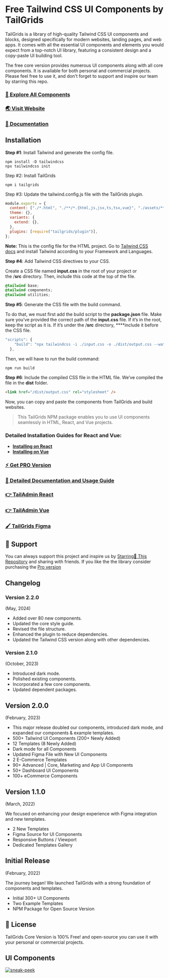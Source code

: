 # Free Tailwind CSS UI Components by TailGrids

TailGrids is a library of high-quality Tailwind CSS UI components and blocks, designed specifically for modern websites, landing pages, and web apps. It comes with all the essential UI components and elements you would expect from a top-notch UI library, featuring a consistent design and a copy-paste UI building tool.

The free core version provides numerous UI components along with all core components. It is available for both personal and commercial projects. Please feel free to use it, and don't forget to support and inspire our team by starring this repo.

### [🚀 Explore All Components](https://tailgrids.com/components)

### [🌏 Visit Website](https://tailgrids.com)

### [📃 Documentation](https://tailgrids.com/docs)

## Installation

**Step #1**: Install Tailwind and generate the config file.

```shellscript copy
npm install -D tailwindcss
npx tailwindcss init
```

Step #2: Install TailGrids

```shellscript copy
npm i tailgrids
```

Step #3: Update the tailwind.config.js file with the TailGrids plugin.

```js filename="tailwind.config.js" copy showLineNumbers
module.exports = {
  content: ["./*.html", "./**/*.{html,js,jsx,ts,tsx,vue}", "./assets/**/*.js"], // your targeted files
  theme: {},
  variants: {
    extend: {},
  },
  plugins: [require("tailgrids/plugin")],
};
```

**Note:** This is the config file for the HTML project. Go to [Tailwind CSS docs](https://tailwindcss.com/docs/installation/framework-guides) and install Tailwind according to your Framework and Languages.

**Step #4**: Add Tailwind CSS directives to your CSS.

Create a CSS file named **input.css** in the root of your project or the /**src** directory. Then, include this code at the top of the file.

```css copy
@tailwind base;
@tailwind components;
@tailwind utilities;
```

**Step #5**: Generate the CSS file with the build command.

To do that, we must first add the build script to the **package.json** file. Make sure you’ve provided the correct path of the **input.css** file. If it’s in the root, keep the script as it is. If it’s under the /**src** directory, \*\*\*\*include it before the CSS file.

```javascript copy
"scripts": {
    "build": "npx tailwindcss -i ./input.css -o ./dist/output.css --watch"
  },
```

Then, we will have to run the build command:

```shellscript copy
npm run build
```

**Step #6**: Include the compiled CSS file in the HTML file. We’ve compiled the file in the **dist** folder.

```html copy
<link href="/dist/output.css" rel="stylesheet" />
```

Now, you can copy and paste the components from TailGrids and build websites.

> This TailGrids NPM package enables you to use UI components seamlessly in HTML, React, and Vue projects.

### Detailed Installation Guides for React and Vue:

- **[Installing on React](https://tailgrids.com/docs/components/react)**
- **[Installing on Vue](https://tailgrids.com/docs/components/vue)**

### [⚡ Get PRO Version](https://tailgrids.com/pricing)

### [📄 Detailed Documentation and Usage Guide](https://tailgrids.com/docs)

### [👉 TailAdmin React](https://tailgrids.com/react)

### [👉 TailAdmin Vue](https://tailgrids.com/vue)

### [🖌️ TailGrids Figma](https://tailgrids.com/figma)

## 💙 Support

You can always support this project and inspire us by [Starring🌟 This Repository](https://github.com/TailGrids/tailwind-ui-components)
and sharing with friends. If you like the the library consider purchasing the [Pro version](https://tailgrids.com/pricing)

## Changelog

### Version 2.2.0

(May, 2024)

- Added over 80 new components.
- Updated the core style guide.
- Revised the file structure.
- Enhanced the plugin to reduce dependencies.
- Updated the Tailwind CSS version along with other dependencies.

### Version 2.1.0

(October, 2023)

- Introduced dark mode.
- Polished existing components.
- Incorporated a few core components.
- Updated dependent packages.

## Version 2.0.0

(February, 2023)

- This major release doubled our components, introduced dark mode, and expanded our components & example templates.
- 500+ Tailwind UI Components (200+ Newly Added)
- 12 Templates (8 Newly Added)
- Dark mode for all Components
- Updated Figma File with New UI Components
- 2 E-Commerce Templates
- 90+ Advanced | Core, Marketing and App UI Components
- 50+ Dashboard UI Components
- 100+ eCommerce Components

## Version 1.1.0

(March, 2022)

We focused on enhancing your design experience with Figma integration and new templates.

- 2 New Templates
- Figma Source for UI Components
- Responsive Buttons / Viewport
- Dedicated Templates Gallery

## Initial Release

(February, 2022)

The journey began! We launched TailGrids with a strong foundation of components and templates.

- Initial 300+ UI Components
- Two Example Templates
- NPM Package for Open Source Version

## 🎁 License

TailGrids Core Version is 100% Free! and open-source you can use it with your personal or commercial projects.

## UI Components

[![sneak-peek](https://cdn.tailgrids.com/tailgrids-components.svg)](https://tailgrids.com/components)
